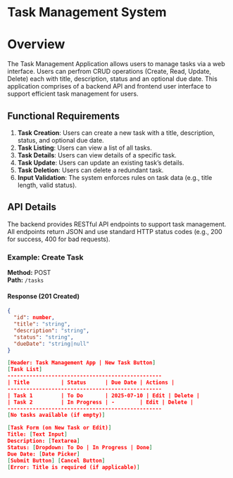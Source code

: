 # Task Management System

# Overview
The Task Management Application allows users to manage tasks via a web interface. Users can perfrom CRUD operations (Create, Read, Update, Delete) each with title, description, status and an optional due date. This application comprises of a backend API and frontend user interface to support efficient task management for users.

## Functional Requirements
1. **Task Creation**: Users can create a new task with a title, description, status, and optional due date.
2. **Task Listing**: Users can view a list of all tasks.
3. **Task Details**: Users can view details of a specific task.
4. **Task Update**: Users can update an existing task’s details.
5. **Task Deletion**: Users can delete a redundant task.
6. **Input Validation**: The system enforces rules on task data (e.g., title length, valid status).

## API Details
The backend provides RESTful API endpoints to support task management. All endpoints return JSON and use standard HTTP status codes (e.g., 200 for success, 400 for bad requests).

### Example: Create Task

**Method:** POST  
**Path:** `/tasks`

#### Response (201 Created)
```json
{
  "id": number,
  "title": "string",
  "description": "string",
  "status": "string",
  "dueDate": "string|null"
}

[Header: Task Management App | New Task Button]
[Task List]
-------------------------------------------------
| Title          | Status      | Due Date | Actions |
-------------------------------------------------
| Task 1         | To Do       | 2025-07-10 | Edit | Delete |
| Task 2         | In Progress | -        | Edit | Delete |
-------------------------------------------------
[No tasks available (if empty)]

[Task Form (on New Task or Edit)]
Title: [Text Input]
Description: [Textarea]
Status: [Dropdown: To Do | In Progress | Done]
Due Date: [Date Picker]
[Submit Button] [Cancel Button]
[Error: Title is required (if applicable)]

